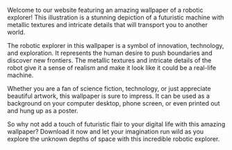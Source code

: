 <!--
Write me content for website with wallpaper "An illustration of a robotic explorer, with metallic textures and intricate details."
-->

<!--font:Montserrat.-->

Welcome to our website featuring an amazing wallpaper of a robotic explorer! This illustration is a stunning depiction of a futuristic machine with metallic textures and intricate details that will transport you to another world.

The robotic explorer in this wallpaper is a symbol of innovation, technology, and exploration. It represents the human desire to push boundaries and discover new frontiers. The metallic textures and intricate details of the robot give it a sense of realism and make it look like it could be a real-life machine.

Whether you are a fan of science fiction, technology, or just appreciate beautiful artwork, this wallpaper is sure to impress. It can be used as a background on your computer desktop, phone screen, or even printed out and hung up as a poster.

So why not add a touch of futuristic flair to your digital life with this amazing wallpaper? Download it now and let your imagination run wild as you explore the unknown depths of space with this incredible robotic explorer.
